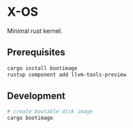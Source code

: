 # X-OS

Minimal rust kernel.

## Prerequisites

```bash
cargo install bootimage
rustup component add llvm-tools-preview
```

## Development

```bash
# create bootable disk image
cargo bootimage
```
